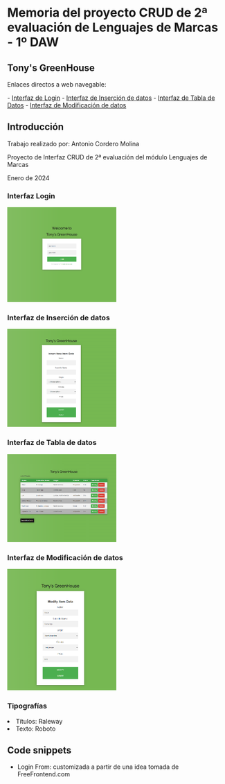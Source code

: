<h1>Memoria del proyecto CRUD de 2ª evaluación de Lenguajes de Marcas - 1º DAW</h1>
<h2>Tony's GreenHouse</h2>
<p>Enlaces directos a web navegable:</p>
- <a href="https://antoniocorderomolina.github.io/CRUD_Project/login.html">Interfaz de Login</a>
- <a href="https://antoniocorderomolina.github.io/CRUD_Project/insertion.html">Interfaz de Inserción de datos</a>
- <a href="https://antoniocorderomolina.github.io/CRUD_Project/datatable.html">Interfaz de Tabla de Datos</a>
- <a href="https://antoniocorderomolina.github.io/CRUD_Project/modification.html">Interfaz de Modificación de datos</a>

<h2 id="introduccion">Introducción</h2>
<p>Trabajo realizado por: Antonio Cordero Molina</p>
<p>Proyecto de Interfaz CRUD de 2ª evaluación del módulo Lenguajes de Marcas</p>
<p>Enero de 2024</p>

<h3>Interfaz Login</h3>
<img src="./readme_CRUD_Project/login.png" alt="imagen de Login" style="width:50%">

<h3>Interfaz de Inserción de datos</h3>
<img src="./readme_CRUD_Project/insertion.png" alt="imagen de Insercion de datos" style="width:50%">

<h3>Interfaz de Tabla de datos</h3>
<img src="./readme_CRUD_Project/datatable.png" alt="imagen de Tabla de datos" style="width:50%">

<h3>Interfaz de Modificación de datos</h3>
<img src="./readme_CRUD_Project/modification.png" alt="imagen de Modificación de datos" style="width:50%">

<h3>Tipografías</h3>
<p>
  <li>Títulos: Raleway</li>
  <li>Texto: Roboto</li>
</p>

<h2 id="snippets">Code snippets</h2>
<ul>
  <li>Login From: customizada a partir de una idea tomada de FreeFrontend.com</li>
</ul>
